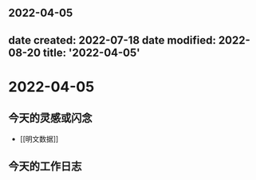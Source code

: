 2022-04-05
---
date created: 2022-07-18
date modified: 2022-08-20
title: '2022-04-05'
---

# 2022-04-05

## 今天的灵感或闪念

- [[明文数据]]

## 今天的工作日志
